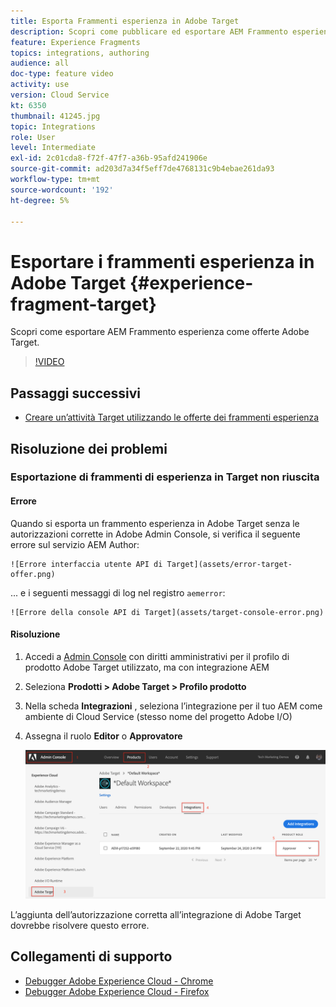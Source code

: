 ```yaml
---
title: Esporta Frammenti esperienza in Adobe Target
description: Scopri come pubblicare ed esportare AEM Frammento esperienza come offerte Adobe Target.
feature: Experience Fragments
topics: integrations, authoring
audience: all
doc-type: feature video
activity: use
version: Cloud Service
kt: 6350
thumbnail: 41245.jpg
topic: Integrations
role: User
level: Intermediate
exl-id: 2c01cda8-f72f-47f7-a36b-95afd241906e
source-git-commit: ad203d7a34f5eff7de4768131c9b4ebae261da93
workflow-type: tm+mt
source-wordcount: '192'
ht-degree: 5%

---
```


# Esportare i frammenti esperienza in Adobe Target {#experience-fragment-target}

Scopri come esportare AEM Frammento esperienza come offerte Adobe Target.

>[!VIDEO](https://video.tv.adobe.com/v/41245?quality=12&learn=on)

## Passaggi successivi

+ [Creare un’attività Target utilizzando le offerte dei frammenti esperienza](./create-target-activity.md)

## Risoluzione dei problemi

### Esportazione di frammenti di esperienza in Target non riuscita

#### Errore

Quando si esporta un frammento esperienza in Adobe Target senza le autorizzazioni corrette in Adobe Admin Console, si verifica il seguente errore sul servizio AEM Author:

    ![Errore interfaccia utente API di Target](assets/error-target-offer.png)

... e i seguenti messaggi di log nel registro `aemerror`:

    ![Errore della console API di Target](assets/target-console-error.png)

#### Risoluzione

1. Accedi a [Admin Console](https://adminconsole.adobe.com/) con diritti amministrativi per il profilo di prodotto Adobe Target utilizzato, ma con integrazione AEM
2. Seleziona __Prodotti > Adobe Target > Profilo prodotto__
3. Nella scheda __Integrazioni__ , seleziona l’integrazione per il tuo AEM come ambiente di Cloud Service (stesso nome del progetto Adobe I/O)
4. Assegna il ruolo __Editor__ o __Approvatore__

   ![Errore API di Target](assets/target-permissions.png)

L’aggiunta dell’autorizzazione corretta all’integrazione di Adobe Target dovrebbe risolvere questo errore.

## Collegamenti di supporto

+ [Debugger Adobe Experience Cloud - Chrome](https://chrome.google.com/webstore/detail/adobe-experience-cloud-de/ocdmogmohccmeicdhlhhgepeaijenapj)
+ [Debugger Adobe Experience Cloud - Firefox](https://addons.mozilla.org/en-US/firefox/addon/adobe-experience-platform-dbg/)
